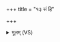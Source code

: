 +++
title = "१३ सं हि"

+++
<details><summary>मूलम् (VS)</summary>

सं हि सोमे॒नाग॑त॒ समु॒ सर्वे॑ण प॒द्वता॑।  
व॒शा स॑मु॒द्रमध्य॑ष्ठाद्गन्ध॒र्वैः क॒लिभिः॑ स॒ह ॥
</details>